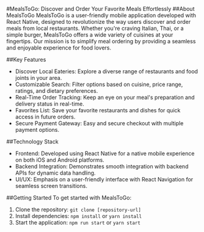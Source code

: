 #MealsToGo: Discover and Order Your Favorite Meals Effortlessly
##About MealsToGo
MealsToGo is a user-friendly mobile application developed with React Native, designed to revolutionize the way users discover and order meals from local restaurants. Whether you're craving Italian, Thai, or a simple burger, MealsToGo offers a wide variety of cuisines at your fingertips. Our mission is to simplify meal ordering by providing a seamless and enjoyable experience for food lovers.

##Key Features

-   Discover Local Eateries: Explore a diverse range of restaurants and food joints in your area.
-   Customizable Search: Filter options based on cuisine, price range, ratings, and dietary preferences.
-   Real-Time Order Tracking: Keep an eye on your meal's preparation and delivery status in real-time.
-   Favorites List: Save your favorite restaurants and dishes for quick access in future orders.
-   Secure Payment Gateway: Easy and secure checkout with multiple payment options.

##Technology Stack

-   Frontend: Developed using React Native for a native mobile experience on both iOS and Android platforms.
-   Backend Integration: Demonstrates smooth integration with backend APIs for dynamic data handling.
-   UI/UX: Emphasis on a user-friendly interface with React Navigation for seamless screen transitions.

##Getting Started
To get started with MealsToGo:

1. Clone the repository: `git clone [repository-url]`
2. Install dependencies: `npm install` or `yarn install`
3. Start the application: `npm run start` or `yarn start`

